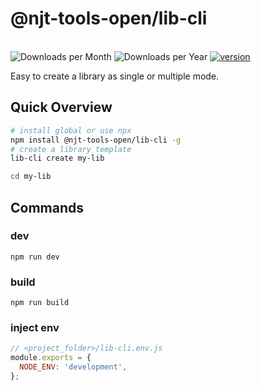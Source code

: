 # @njt-tools-open/lib-cli

<br>

<a title="lib-cli Downloads">
  <img src="https://img.shields.io/npm/dm/%40njt-tools-open%2Flib-cli" alt="Downloads per Month"/>
</a>

<a title="lib-cli Downloads">
  <img src="https://img.shields.io/npm/dy/%40njt-tools-open%2Flib-cli" alt="Downloads per Year"/>
</a>

<a href="https://badge.fury.io/js/%40njt-tools-open%2Flib-cli" title="NPM Version Badge">
   <img src="https://img.shields.io/npm/v/%40njt-tools-open%2Flib-cli.svg?sanitize=true" alt="version">
</a>

<br>

Easy to create a library as single or multiple mode.

## Quick Overview

```sh
# install global or use npx
npm install @njt-tools-open/lib-cli -g
# create a library template
lib-cli create my-lib

cd my-lib
```

## Commands

### dev

```
npm run dev
```

### build

```
npm run build
```

### inject env

```js
// <project_folder>/lib-cli.env.js
module.exports = {
  NODE_ENV: 'development',
};
```
